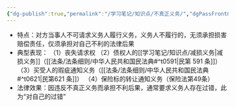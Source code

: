 ```yaml
---
{"dg-publish":true,"permalink":"/学习笔记/知识点/不真正义务/","dgPassFrontmatter":true}
---
```


- 特点：对方当事人不可请求义务人履行义务，义务人不履行的，无须承担损害赔偿责任，仅须承担对自己不利的法律后果
- 典型表现：
（1）丧失请求权
（2）债权人的[[学习笔记/知识点/减损义务\|减损义务]]（[[法条/法条细则/中华人民共和国民法典#^t0591\|民第 591 条]]）
（3）买受人的瑕疵通知义务（[[法条/法条细则/中华人民共和国民法典#^t0621\|民第621 条]]）
（4）保险标的转让通知义务（保险法第49条）
- 法律效果：因违反不真正义务而承担不利后果，通常要求义务人存在过错，此为“对自己的过错”